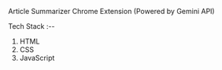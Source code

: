 Article Summarizer Chrome Extension (Powered by Gemini API)

Tech Stack :--

1. HTML
2. CSS
3. JavaScript

